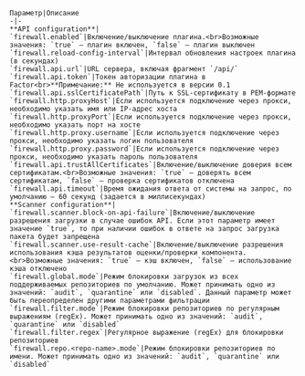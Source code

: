     Параметр|Описание
    -|-
    **API configuration**|
    `firewall.enabled`|Включение/выключение плагина.<br>Возможные значения: `true` — плагин включен, `false` — плагин выключен
    `firewall.reload-config-interval`|Интервал обновления настроек плагина (в секундах)
    `firewall.api.url`|URL сервера, включая фрагмент `/api/`
    `firewall.api.token`|Токен авторизации плагина в Factor<br>**Примечание:** Не используется в версии 0.1
    `firewall.api.sslCertificatePath`|Путь к SSL-сертификату в PEM-формате
    `firewall.http.proxyHost`|Если используется подключение через прокси, необходимо указать имя или IP-адрес хоста
    `firewall.http.proxyPort`|Если используется подключение через прокси, необходимо указать порт на хосте
    `firewall.http.proxy.username`|Если используется подключение через прокси, необходимо указать логин пользователя
    `firewall.http.proxy.password`|Если используется подключение через прокси, необходимо указать пароль пользователя
    `firewall.api.trustAllCertificates`|Включение/выключение доверия всем сертификатам.<br>Возможные значения: `true` — доверять всем сертификатам, `false` — проверка сертификатов отключена
    `firewall.api.timeout`|Время ожидания ответа от системы на запрос, по умолчанию — 60 секунд (задается в миллисекундах)
    **Scanner configuration**|
    `firewall.scanner.block-on-api-failure`|Включение/выключение разрешения загрузки в случае ошибок API. Если этот параметр имеет значение `true`, то при наличии ошибок в ответе на запрос загрузка пакета будет запрещена
    `firewall.scanner.use-result-cache`|Включение/выключение разрешения использования кэша результатов оценки/проверки компонента.<br>Возможные значения: `true` — кэш включен, `false` — использование кэша отключено
    `firewall.global.mode`|Режим блокировки загрузок из всех поддерживаемых репозиториев по умолчанию. Может принимать одно из значений: `audit`, `quarantine` или `disabled`. Данный параметр может быть переопределен другими параметрами фильтрации
    `firewall.filter.mode`|Режим блокировки репозиториев по регулярным выражениям (regEx). Может принимать одно из значений: `audit`, `quarantine` или `disabled`
    `firewall.filter.regex`|Регулярное выражение (regEx) для блокировки репозиториев
    `firewall.repo.<repo-name>.mode`|Режим блокировки репозиториев по имени. Может принимать одно из значений: `audit`, `quarantine` или `disabled`